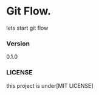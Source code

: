 # Git Flow.

lets start git flow

### Version

0.1.0

### LICENSE

this project is under[MIT LICENSE]